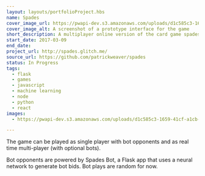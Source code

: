 ```yaml
---
layout: layouts/portfolioProject.hbs
name: Spades
cover_image_url: https://pwapi-dev.s3.amazonaws.com/uploads/d1c585c3-1659-41cf-a1cb-3b12cde8ae09
cover_image_alt: A screenshot of a prototype interface for the game
short_description: A multiplayer online version of the card game spades with bot players.
start_date: 2017-03-09
end_date: 
project_url: http://spades.glitch.me/
source_url: https://github.com/patrickweaver/spades
status: In Progress
tags:
  - flask
  - games
  - javascript
  - machine learning
  - node
  - python
  - react
images:
  - https://pwapi-dev.s3.amazonaws.com/uploads/d1c585c3-1659-41cf-a1cb-3b12cde8ae09

---
```


The game can be played as single player with bot opponents and as real time multi-player (with optional bots).

Bot opponents are powered by Spades Bot, a Flask app that uses a neural network to generate bot bids. Bot plays are random for now.